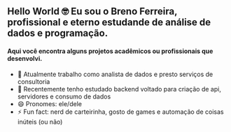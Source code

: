 ## Hello World 🤓 Eu sou o Breno Ferreira, profissional e eterno estudande de análise de dados e programação.
#### Aqui você encontra alguns projetos acadêmicos ou profissionais que desenvolvi.

- 🔭 Atualmente trabalho como analista de dados e presto serviços de consultoria
- 🌱 Recentemente tenho estudado backend voltado para criação de api, servidores e consumo de dados
- 😄 Pronomes: ele/dele
- ⚡ Fun fact: nerd de carteirinha, gosto de games e automação de coisas inúteis (ou não)

<div>
</div>
